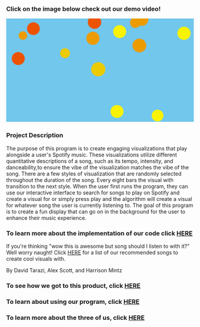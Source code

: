 ### Click on the image below check out our demo video!

[![Pic of Program Output](images/DemoLink.png)](https://www.youtube.com/watch?v=NWApJ23NRqQ)

### Project Description

The purpose of this program is to create engaging visualizations that play alongside a user's Spotify music. These visualizations utilize different quantitative descriptions of a song, such as its tempo, intensity, and danceability,to ensure the vibe of the visualization matches the vibe of the song. There are a few styles of visualization that are randomly selected throughout the duration of the song. Every eight bars the visual with transition to the next style. When the user first runs the program, they can use our interactive interface to search for songs to play on Spotify and create a visual for or simply press play and the algorithm will create a visual for whatever song the user is currently listening to. The goal of this program is to create a fun display that can go on in the background for the user to enhance their music experience.

### To learn more about the implementation of our code click [HERE](implementation.md)

If you're thinking "wow this is awesome but song should I listen to with it?" Well worry naught! Click [HERE](song_recs.md) for a list of our recommended songs to create cool visuals with.

By David Tarazi, Alex Scott, and Harrison Mintz

### To see how we got to this product, click [HERE](story.md)

### To learn about using our program, click [HERE](starting.md)

### To learn more about the three of us, click [HERE](about_us.md)
